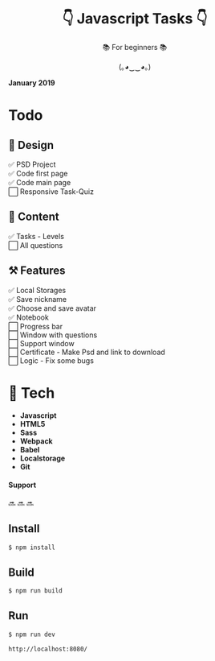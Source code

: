 <h1 align="center">👇 Javascript Tasks 👇</h1>
<p align="center">📚 For beginners 📚</p>
<p align="center">(｡◕‿‿◕｡)</p>

**January 2019**

# **Todo**

## 🌃 **Design**

✅ PSD Project  
  ✅ Code first page  
    ✅ Code main page  
      ⬜️ Responsive Task-Quiz  
   
## 🌆 **Content**

✅ Tasks - Levels  
  ⬜️ All questions
  
## ⚒ **Features**
✅ Local Storages  
  ✅ Save nickname  
    ✅ Choose and save avatar  
      ✅ Notebook  
        ⬜️ Progress bar  
          ⬜️ Window with questions  
            ⬜️ Support window  
              ⬜️ Certificate - Make Psd and link to download  
                ⬜️ Logic - Fix some bugs



# 💾 **Tech**
* **Javascript**
* **HTML5**
* **Sass**
* **Webpack**
* **Babel**
* **Localstorage**
* **Git** 

#### **Support**
🔜 🔜 🔜



## **Install**
```sh
$ npm install
```
## **Build**
```sh
$ npm run build 
```
## **Run**
```sh
$ npm run dev
```

```sh
http://localhost:8080/
```

